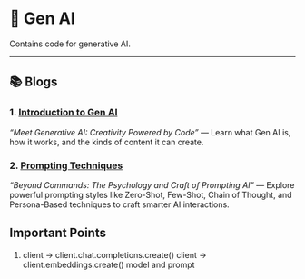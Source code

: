 # 🧠 Gen AI

Contains code for generative AI.

---

## 📚 Blogs

### 1. [**Introduction to Gen AI**](https://medium.com/@akshk845/meet-generative-ai-creativity-powered-by-code-42568cd0a7cf)

*“Meet Generative AI: Creativity Powered by Code”* — Learn what Gen AI is, how it works, and the kinds of content it can create.

### 2. [**Prompting Techniques**](https://medium.com/@akshk845/beyond-commands-the-psychology-and-craft-of-prompting-ai-b96b8416c8ca)

*“Beyond Commands: The Psychology and Craft of Prompting AI”* — Explore powerful prompting styles like Zero-Shot, Few-Shot, Chain of Thought, and Persona-Based techniques to craft smarter AI interactions.

## Important Points

1. client -> client.chat.completions.create()
client -> client.embeddings.create()
model and prompt